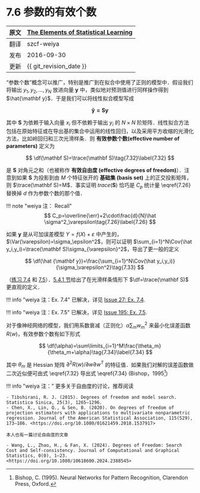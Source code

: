 # 7.6 参数的有效个数

| 原文   | [The Elements of Statistical Learning](https://esl.hohoweiya.xyz/book/The%20Elements%20of%20Statistical%20Learning.pdf) |
| ---- | ---------------------------------------- |
| 翻译   | szcf-weiya                               |
| 发布 | 2016-09-30 |
| 更新 | {{ git_revision_date }} |

“参数个数”概念可以推广，特别是推广到在拟合中使用了正则的模型中．假设我们将输出 $y_1,y_2,\ldots,y_N$ 放进向量 $\mathbf y$ 中，类似地对预测值进行同样操作得到 $\hat{\mathbf y}$．于是我们可以将线性拟合模型写成

$$
\mathbf{\hat y=Sy}\tag{7.31}
$$

其中 $\mathbf S$ 为依赖于输入向量 $x_i$ 但不依赖于输出 $y_i$ 的 $N\times N$ 阶矩阵．线性拟合方法包括在原始特征或在导出基的集合中运用的线性回归，以及采用平方收缩的光滑化方法，比如岭回归和三次光滑样条．则 **有效参数个数(effective number of parameters)** 定义为

$$
\df(\mathbf S)=\trace(\mathbf S)\tag{7.32}\label{7.32}
$$

是 $\mathbf S$ 对角元之和（也被称作 **有效自由度 (effective degrees of freedom)**）．注意到如果 $\mathbf S$ 为投影到由 $M$ 个特征张开的 **基础集 (basis set)** 上的正交投影矩阵，则 $\trace(\mathbf S)=M$．事实证明 $trace(\mathbf S)$ 恰巧是 $C_p$ 统计量 \eqref{7.26} 替换掉 $d$ 作为参数个数的那个值．

!!! note "weiya 注： Recall"
    $$
    C_p=\overline{\err}+2\cdot\frac{d}{N}\hat \sigma^2_\varepsilon\tag{7.26}\label{7.26}
    $$

如果 $\mathbf y$ 是从可加误差模型 $Y=f(X)+\varepsilon$ 中产生的，$\Var(\varepsilon)=\sigma_\epsilon^2$，则可以证明 $\sum_{i=1}^N\Cov(\hat y_i,y_i)=\trace(\mathbf S)\sigma_{\varepsilon}^2$，导出了更一般的定义

$$
\df(\hat {\mathbf y})=\frac{\sum_{i=1}^N\Cov(\hat y_i,y_i)}{\sigma_\varepsilon^2}\tag{7.33}
$$

（[练习 7.4](https://github.com/szcf-weiya/ESL-CN/issues/27) 和 [7.5](https://github.com/szcf-weiya/ESL-CN/issues/195)）．[5.4.1 节](/05-Basis-Expansions-and-Regularization/5.4-Smoothing-Splines/index.html)给出了在光滑样条情形下 $\df=\trace(\mathbf S)$ 更直观的定义．

!!! info "weiya 注：Ex. 7.4"
    已解决，详见 [Issue 27: Ex. 7.4](https://github.com/szcf-weiya/ESL-CN/issues/27).

!!! info "weiya 注：Ex. 7.5"
    已解决，详见 [Issue 195: Ex. 7.5](https://github.com/szcf-weiya/ESL-CN/issues/195).

对于像神经网络的模型，我们用系数衰减（正则化）$\alpha\sum_m w_m^2$ 来最小化误差函数 $R(w)$，有效参数个数有如下形式

$$
\df(\alpha)=\sum\limits_{i=1}^M\frac{\theta_m}{\theta_m+\alpha}\tag{7.34}\label{7.34}
$$

其中 $\theta_m$ 是 Hessian 矩阵 $\partial^2R(w)/\partial w\partial w^T$ 的特征值．如果我们对解的误差函数做二次近似便可由式 \eqref{7.32} 导出式 \eqref{7.34} (Bishop，1995[^1])

!!! info "weiya 注："
    更多关于自由度的讨论，推荐阅读

    - Tibshirani, R. J. (2015). Degrees of freedom and model search. Statistica Sinica, 25(3), 1265–1296.
    - Chen, X., Lin, Q., & Sen, B. (2020). On degrees of freedom of projection estimators with applications to multivariate nonparametric regression. Journal of the American Statistical Association, 115(529), 173–186. <https://doi.org/10.1080/01621459.2018.1537917>

    本人也有一篇讨论自由度的文章

    - Wang, L., Zhao, H., & Fan, X. (2024). Degrees of Freedom: Search Cost and Self-consistency. Journal of Computational and Graphical Statistics, 0(0), 1–23. <https://doi.org/10.1080/10618600.2024.2388545>



[^1]: Bishop, C. (1995). Neural Networks for Pattern Recognition, Clarendon Press, Oxford.
